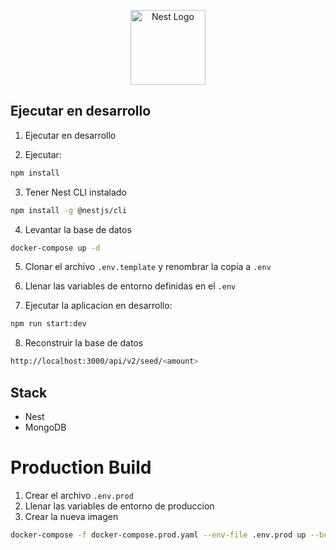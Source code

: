 <p align="center">
  <a href="http://nestjs.com/" target="blank"><img src="https://nestjs.com/img/logo-small.svg" width="120" alt="Nest Logo" /></a>
</p>

## Ejecutar en desarrollo

1. Ejecutar en desarrollo

2. Ejecutar:
```bash
npm install
```
3. Tener Nest CLI instalado
```bash
npm install -g @nestjs/cli
```
4. Levantar la base de datos
```bash
docker-compose up -d
```

5. Clonar el archivo ```.env.template``` y renombrar la copia a ```.env```

6. Llenar las variables de entorno definidas en el ```.env```

7. Ejecutar la aplicacion en desarrollo:
```bash
npm run start:dev
```


8. Reconstruir la base de datos
```bash
http://localhost:3000/api/v2/seed/<amount>
```


## Stack

* Nest
* MongoDB

# Production Build

1. Crear el archivo ```.env.prod```
2. Llenar las variables de entorno de produccion
3. Crear la nueva imagen
```bash
docker-compose -f docker-compose.prod.yaml --env-file .env.prod up --build
```




